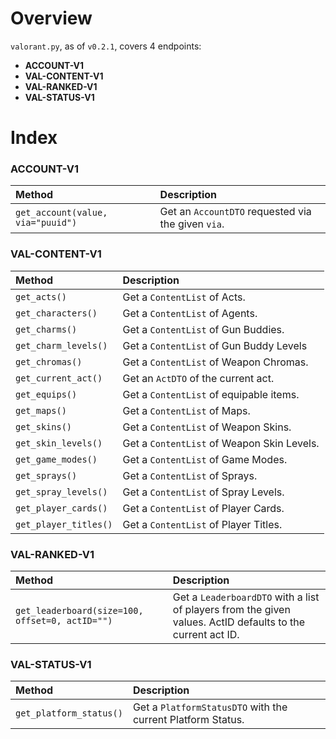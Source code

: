 # Overview

`valorant.py`, as of `v0.2.1`, covers 4 endpoints:

- **ACCOUNT-V1**
- **VAL-CONTENT-V1**
- **VAL-RANKED-V1**
- **VAL-STATUS-V1**

# Index

### ACCOUNT-V1

|Method                            |Description                                        |
|:---------------------------------|:--------------------------------------------------|
|`get_account(value, via="puuid")` |Get an `AccountDTO` requested via the given `via`. |

### VAL-CONTENT-V1

|Method               |Description                                |
|:--------------------|:------------------------------------------|
|`get_acts()`         |Get a `ContentList` of Acts.               |
|`get_characters()`   |Get a `ContentList` of Agents.             |
|`get_charms()`       |Get a `ContentList` of Gun Buddies.        |
|`get_charm_levels()` |Get a `ContentList` of Gun Buddy Levels    |
|`get_chromas()`      |Get a `ContentList` of Weapon Chromas.     |
|`get_current_act()`  |Get an `ActDTO` of the current act.        |
|`get_equips()`       |Get a `ContentList` of equipable items.    |
|`get_maps()`         |Get a `ContentList` of Maps.               |
|`get_skins()`        |Get a `ContentList` of Weapon Skins.       |
|`get_skin_levels()`  |Get a `ContentList` of Weapon Skin Levels. |
|`get_game_modes()`   |Get a `ContentList` of Game Modes.         |
|`get_sprays()`       |Get a `ContentList` of Sprays.             |
|`get_spray_levels()` |Get a `ContentList` of Spray Levels.       |
|`get_player_cards()` |Get a `ContentList` of Player Cards.       |
|`get_player_titles()`|Get a `ContentList` of Player Titles.      |


### VAL-RANKED-V1

|Method                                          |Description                                                          |
|:-----------------------------------------------|:--------------------------------------------------------------------|
|`get_leaderboard(size=100, offset=0, actID="")` |Get a `LeaderboardDTO` with a list of players from the given values. ActID defaults to the current act ID. |

### VAL-STATUS-V1

|Method                  |Description                                                 |
|:-----------------------|:-----------------------------------------------------------|
|`get_platform_status()` |Get a `PlatformStatusDTO` with the current Platform Status. |